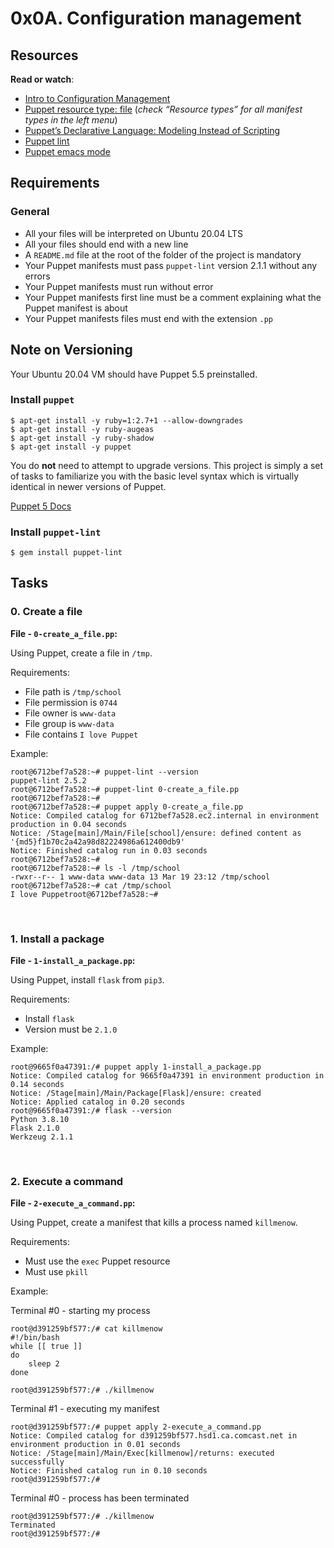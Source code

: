 # 0x0A. Configuration management



## Resources

**Read or watch**:

-   [Intro to Configuration Management](https://intranet.alxswe.com/rltoken/GL30hu-aRcKzPOvK8JO-Bg "Intro to Configuration Management")
-   [Puppet resource type: file](https://intranet.alxswe.com/rltoken/WON0M4DNRabf88KAG_pDUA "Puppet resource type: file")  (_check “Resource types” for all manifest types in the left menu_)
-   [Puppet’s Declarative Language: Modeling Instead of Scripting](https://intranet.alxswe.com/rltoken/0V2fBdafkfKPMxA1umea3Q "Puppet's Declarative Language: Modeling Instead of Scripting")
-   [Puppet lint](https://intranet.alxswe.com/rltoken/CRUMeEMdcX-UtbWsUM9xLQ "Puppet lint")
-   [Puppet emacs mode](https://intranet.alxswe.com/rltoken/MzHXCntAkPzOqMnI6_rpWQ "Puppet emacs mode")

## Requirements

### General

-   All your files will be interpreted on Ubuntu 20.04 LTS
-   All your files should end with a new line
-   A  `README.md`  file at the root of the folder of the project is mandatory
-   Your Puppet manifests must pass  `puppet-lint`  version 2.1.1 without any errors
-   Your Puppet manifests must run without error
-   Your Puppet manifests first line must be a comment explaining what the Puppet manifest is about
-   Your Puppet manifests files must end with the extension  `.pp`

## Note on Versioning

Your Ubuntu 20.04 VM should have Puppet 5.5 preinstalled.

### Install  `puppet`

```
$ apt-get install -y ruby=1:2.7+1 --allow-downgrades
$ apt-get install -y ruby-augeas
$ apt-get install -y ruby-shadow
$ apt-get install -y puppet

```

You do  **not**  need to attempt to upgrade versions. This project is simply a set of tasks to familiarize you with the basic level syntax which is virtually identical in newer versions of Puppet.

[Puppet 5 Docs](https://intranet.alxswe.com/rltoken/fsIr2xFkJHTkaXwqZFFcbA "Puppet 5 Docs")

### Install  `puppet-lint`

```
$ gem install puppet-lint

```

## Tasks

### 0. Create a file

**File - `0-create_a_file.pp`:**

Using Puppet, create a file in  `/tmp`.

Requirements:

-   File path is  `/tmp/school`
-   File permission is  `0744`
-   File owner is  `www-data`
-   File group is  `www-data`
-   File contains  `I love Puppet`

Example:

```
root@6712bef7a528:~# puppet-lint --version
puppet-lint 2.5.2
root@6712bef7a528:~# puppet-lint 0-create_a_file.pp
root@6712bef7a528:~# 
root@6712bef7a528:~# puppet apply 0-create_a_file.pp
Notice: Compiled catalog for 6712bef7a528.ec2.internal in environment production in 0.04 seconds
Notice: /Stage[main]/Main/File[school]/ensure: defined content as '{md5}f1b70c2a42a98d82224986a612400db9'
Notice: Finished catalog run in 0.03 seconds
root@6712bef7a528:~#
root@6712bef7a528:~# ls -l /tmp/school
-rwxr--r-- 1 www-data www-data 13 Mar 19 23:12 /tmp/school
root@6712bef7a528:~# cat /tmp/school
I love Puppetroot@6712bef7a528:~#

```

<br>

### 1. Install a package

**File - `1-install_a_package.pp`:**

Using Puppet, install  `flask`  from  `pip3`.

Requirements:

-   Install  `flask`
-   Version must be  `2.1.0`

Example:

```
root@9665f0a47391:/# puppet apply 1-install_a_package.pp
Notice: Compiled catalog for 9665f0a47391 in environment production in 0.14 seconds
Notice: /Stage[main]/Main/Package[Flask]/ensure: created
Notice: Applied catalog in 0.20 seconds
root@9665f0a47391:/# flask --version
Python 3.8.10
Flask 2.1.0
Werkzeug 2.1.1

```

<br>

### 2. Execute a command

**File - `2-execute_a_command.pp`:**

Using Puppet, create a manifest that kills a process named  `killmenow`.

Requirements:

-   Must use the  `exec`  Puppet resource
-   Must use  `pkill`

Example:

Terminal #0 - starting my process

```
root@d391259bf577:/# cat killmenow
#!/bin/bash
while [[ true ]]
do
    sleep 2
done

root@d391259bf577:/# ./killmenow

```

Terminal #1 - executing my manifest

```
root@d391259bf577:/# puppet apply 2-execute_a_command.pp
Notice: Compiled catalog for d391259bf577.hsd1.ca.comcast.net in environment production in 0.01 seconds
Notice: /Stage[main]/Main/Exec[killmenow]/returns: executed successfully
Notice: Finished catalog run in 0.10 seconds
root@d391259bf577:/# 

```

Terminal #0 - process has been terminated

```
root@d391259bf577:/# ./killmenow
Terminated
root@d391259bf577:/#

```

